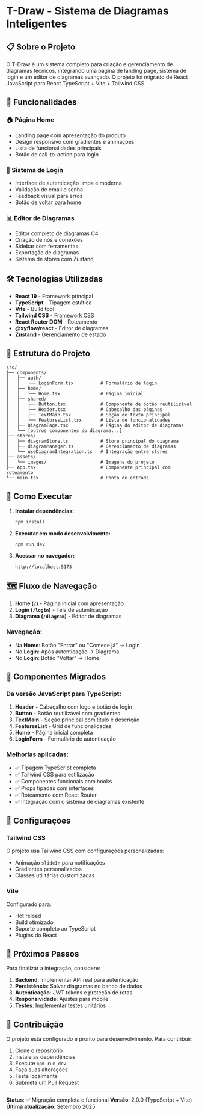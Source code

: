 # T-Draw - Sistema de Diagramas Inteligentes

## 📋 Sobre o Projeto

O T-Draw é um sistema completo para criação e gerenciamento de diagramas técnicos, integrando uma página de landing page, sistema de login e um editor de diagramas avançado. O projeto foi migrado de React JavaScript para React TypeScript + Vite + Tailwind CSS.

## 🚀 Funcionalidades

### 🏠 Página Home
- Landing page com apresentação do produto
- Design responsivo com gradientes e animações
- Lista de funcionalidades principais
- Botão de call-to-action para login

### 🔐 Sistema de Login
- Interface de autenticação limpa e moderna
- Validação de email e senha
- Feedback visual para erros
- Botão de voltar para home

### 📊 Editor de Diagramas
- Editor completo de diagramas C4
- Criação de nós e conexões
- Sidebar com ferramentas
- Exportação de diagramas
- Sistema de stores com Zustand

## 🛠️ Tecnologias Utilizadas

- **React 19** - Framework principal
- **TypeScript** - Tipagem estática
- **Vite** - Build tool
- **Tailwind CSS** - Framework CSS
- **React Router DOM** - Roteamento
- **@xyflow/react** - Editor de diagramas
- **Zustand** - Gerenciamento de estado

## 📁 Estrutura do Projeto

```
src/
├── components/
│   ├── auth/
│   │   └── LoginForm.tsx          # Formulário de login
│   ├── home/
│   │   └── Home.tsx               # Página inicial
│   ├── shared/
│   │   ├── Button.tsx             # Componente de botão reutilizável
│   │   ├── Header.tsx             # Cabeçalho das páginas
│   │   ├── TextMain.tsx           # Seção de texto principal
│   │   └── FeaturesList.tsx       # Lista de funcionalidades
│   ├── DiagramPage.tsx            # Página do editor de diagramas
│   └── [outros componentes do diagrama...]
├── stores/
│   ├── diagramStore.ts            # Store principal do diagrama
│   ├── diagramManager.ts          # Gerenciamento de diagramas
│   └── useDiagramIntegration.ts   # Integração entre stores
├── assets/
│   └── images/                    # Imagens do projeto
├── App.tsx                        # Componente principal com roteamento
└── main.tsx                       # Ponto de entrada
```

## 🚦 Como Executar

1. **Instalar dependências:**
   ```bash
   npm install
   ```

2. **Executar em modo desenvolvimento:**
   ```bash
   npm run dev
   ```

3. **Acessar no navegador:**
   ```
   http://localhost:5173
   ```

## 🗺️ Fluxo de Navegação

1. **Home (`/`)** - Página inicial com apresentação
2. **Login (`/login`)** - Tela de autenticação
3. **Diagrama (`/diagram`)** - Editor de diagramas

### Navegação:
- Na **Home**: Botão "Entrar" ou "Comece já" → Login
- No **Login**: Após autenticação → Diagrama
- No **Login**: Botão "Voltar" → Home

## 🎨 Componentes Migrados

### Da versão JavaScript para TypeScript:

1. **Header** - Cabeçalho com logo e botão de login
2. **Button** - Botão reutilizável com gradientes
3. **TextMain** - Seção principal com título e descrição
4. **FeaturesList** - Grid de funcionalidades
5. **Home** - Página inicial completa
6. **LoginForm** - Formulário de autenticação

### Melhorias aplicadas:
- ✅ Tipagem TypeScript completa
- ✅ Tailwind CSS para estilização
- ✅ Componentes funcionais com hooks
- ✅ Props tipadas com interfaces
- ✅ Roteamento com React Router
- ✅ Integração com o sistema de diagramas existente

## 🔧 Configurações

### Tailwind CSS
O projeto usa Tailwind CSS com configurações personalizadas:
- Animação `slideIn` para notificações
- Gradientes personalizados
- Classes utilitárias customizadas

### Vite
Configurado para:
- Hot reload
- Build otimizado
- Suporte completo ao TypeScript
- Plugins do React

## 📝 Próximos Passos

Para finalizar a integração, considere:

1. **Backend**: Implementar API real para autenticação
2. **Persistência**: Salvar diagramas no banco de dados
3. **Autenticação**: JWT tokens e proteção de rotas
4. **Responsividade**: Ajustes para mobile
5. **Testes**: Implementar testes unitários

## 🤝 Contribuição

O projeto está configurado e pronto para desenvolvimento. Para contribuir:

1. Clone o repositório
2. Instale as dependências
3. Execute `npm run dev`
4. Faça suas alterações
5. Teste localmente
6. Submeta um Pull Request

---

**Status**: ✅ Migração completa e funcional
**Versão**: 2.0.0 (TypeScript + Vite)
**Última atualização**: Setembro 2025
